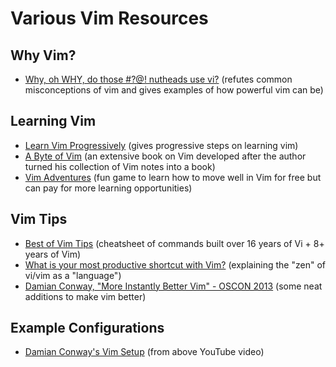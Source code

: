 # Various Vim Resources

## Why Vim?

- [Why, oh WHY, do those #?@! nutheads use
  vi?](http://www.viemu.com/a-why-vi-vim.html) (refutes common misconceptions of
  vim and gives examples of how powerful vim can be)

## Learning Vim

- [Learn Vim
  Progressively](http://yannesposito.com/Scratch/en/blog/Learn-Vim-Progressively/)
  (gives progressive steps on learning vim)
- [A Byte of Vim](http://www.swaroopch.com/notes/vim/) (an extensive book on Vim
  developed after the author turned his collection of Vim notes into a book)
- [Vim Adventures](http://vim-adventures.com/) (fun game to learn how to move
  well in Vim for free but can pay for more learning opportunities)

## Vim Tips

- [Best of Vim Tips](http://rayninfo.co.uk/vimtips.html) (cheatsheet of commands
  built over 16 years of Vi + 8+ years of Vim)
- [What is your most productive shortcut with
  Vim?](http://stackoverflow.com/questions/1218390/what-is-your-most-productive-shortcut-with-vim)
  (explaining the "zen" of vi/vim as a "language")
- [Damian Conway, "More Instantly Better Vim" - OSCON 
  2013](https://www.youtube.com/watch?v=aHm36-na4-4) (some neat additions to make vim better)

## Example Configurations

- [Damian Conway's Vim Setup](https://github.com/thoughtstream/Damian-Conway-s-Vim-Setup) (from
  above YouTube video)
